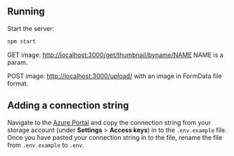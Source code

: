 

## Running

Start the server:

```bash
npm start
```

 GET image: [http://localhost:3000/get/thumbnail/byname/NAME](http://localhost:3000/get/thumbnail/byname/NAME) 
 NAME is a param.

POST image: [http://localhost:3000/upload/](http://localhost:3000/upload/) with an image in FormData file format.

## Adding a connection string

Navigate to the [Azure Portal](https://portal.azure.com) and copy the connection string from your storage account (under **Settings** > **Access keys**) in to the `.env.example` file. Once you have pasted your connection string in to the file, rename the file from `.env.example` to `.env`.

